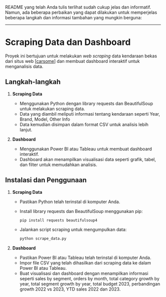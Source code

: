README yang telah Anda tulis terlihat sudah cukup jelas dan informatif. Namun, ada beberapa perbaikan yang dapat dilakukan untuk memperjelas beberapa langkah dan informasi tambahan yang mungkin berguna:

---

# Scraping Data dan Dashboard

Proyek ini bertujuan untuk melakukan *web scraping* data kendaraan bekas dari situs web [[carsome](https://www.carsome.id/beli-mobil-bekas?carTypes=1)] dan membuat dashboard interaktif untuk menganalisis data.

## Langkah-langkah

1. **Scraping Data**
   - Menggunakan Python dengan library requests dan BeautifulSoup untuk melakukan scraping data.
   - Data yang diambil meliputi informasi tentang kendaraan seperti Year, Brand, Model, Other Info
   - Data kemudian disimpan dalam format CSV untuk analisis lebih lanjut.

2. **Dashboard**
   - Menggunakan Power BI atau Tableau untuk membuat dashboard interaktif.
   - Dashboard akan menampilkan visualisasi data seperti grafik, tabel, dan filter untuk memudahkan analisis.

## Instalasi dan Penggunaan

1. **Scraping Data**
   - Pastikan Python telah terinstal di komputer Anda.
   - Install library requests dan BeautifulSoup menggunakan pip:

     ```bash
     pip install requests beautifulsoup4
     ```

   - Jalankan script scraping untuk mengumpulkan data:

     ```bash
     python scrape_data.py
     ```

2. **Dashboard**
   - Pastikan Power BI atau Tableau telah terinstal di komputer Anda.
   - Impor file CSV yang telah dihasilkan dari scraping data ke dalam Power BI atau Tableau.
   - Buat visualisasi dan dashboard dengan menampilkan informasi seperti sales by segment, orders by month, total category growth by year, total segment growth by year, total budget 2023, perbandingan growth 2022 vs 2023, YTD sales 2022 dan 2023.
